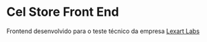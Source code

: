 # Cel Store Front End

Frontend desenvolvido para o teste técnico da empresa [Lexart Labs](https://lexartlabs.com/) 
